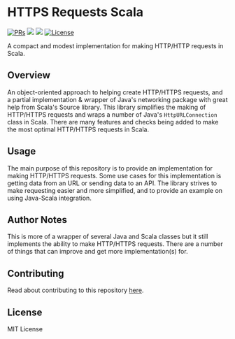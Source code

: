# HTTPS Requests Scala

<div>
  <p>
    <a href="https://github.com/KaNguy/HTTPS-Request-Scala/pulls"><img src="https://shields.io/github/issues-pr/KaNguy/HTTPS-Request-Scala?color=da301b" alt="PRs" /></a>
    <a><img src="https://shields.io/github/languages/code-size/KaNguy/HTTPS-Request-Scala?color=da301b" /></a>
    <a><img src="https://shields.io/tokei/lines/github/KaNguy/HTTPS-Request-Scala" /></a>
    <a href="LICENSE.md"><img src="https://img.shields.io/github/license/KaNguy/HTTPS-Request-Scala?color=007ace" alt="License" /></a>
  </p>
</div>

A compact and modest implementation for making HTTP/HTTP requests in Scala.

## Overview
An object-oriented approach to helping create HTTP/HTTPS requests, and a partial implementation & wrapper of Java's networking package with great help from Scala's Source library. This library simplifies the making of HTTP/HTTPS requests and wraps a number of Java's `HttpURLConnection` class in Scala. There are many features and checks being added to make the most optimal HTTP/HTTPS requests in Scala.

## Usage
The main purpose of this repository is to provide an implementation for making HTTP/HTTPS requests. Some use cases for this implementation is getting data from an URL or sending data to an API. 
The library strives to make requesting easier and more simplified, and to provide an example on using Java-Scala integration.

## Author Notes
This is more of a wrapper of several Java and Scala classes but it still implements the ability to make HTTP/HTTPS requests. There are a number of things that can improve and get more implementation(s) for.

## Contributing
Read about contributing to this repository [here](CONTRIBUTING.md).

## License
MIT License
